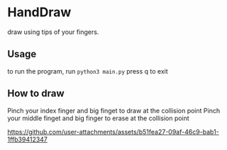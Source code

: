 # HandDraw
draw using tips of your fingers.
## Usage
to run the program, run 
`python3 main.py`
press q to exit
## How to draw
Pinch your index finger and big finget to draw at the collision point
Pinch your middle finget and big finger to erase at the collision point


https://github.com/user-attachments/assets/b51fea27-09af-46c9-bab1-1ffb39412347

